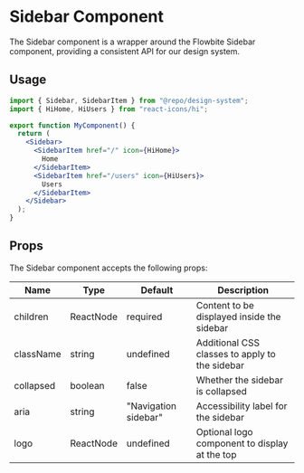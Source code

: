 # Sidebar Component

The Sidebar component is a wrapper around the Flowbite Sidebar component, providing a consistent API for our design system.

## Usage

```jsx
import { Sidebar, SidebarItem } from "@repo/design-system";
import { HiHome, HiUsers } from "react-icons/hi";

export function MyComponent() {
  return (
    <Sidebar>
      <SidebarItem href="/" icon={HiHome}>
        Home
      </SidebarItem>
      <SidebarItem href="/users" icon={HiUsers}>
        Users
      </SidebarItem>
    </Sidebar>
  );
}
```

## Props

The Sidebar component accepts the following props:

| Name      | Type      | Default              | Description                                    |
| --------- | --------- | -------------------- | ---------------------------------------------- |
| children  | ReactNode | required             | Content to be displayed inside the sidebar     |
| className | string    | undefined            | Additional CSS classes to apply to the sidebar |
| collapsed | boolean   | false                | Whether the sidebar is collapsed               |
| aria      | string    | "Navigation sidebar" | Accessibility label for the sidebar            |
| logo      | ReactNode | undefined            | Optional logo component to display at the top  |
